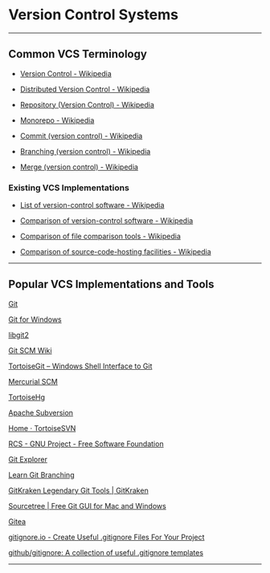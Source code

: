 # Version Control Systems

---

## Common VCS Terminology

* [Version Control - Wikipedia](https://en.wikipedia.org/wiki/Version_control)

* [Distributed Version Control - Wikipedia](https://en.wikipedia.org/wiki/Distributed_version_control)

* [Repository (Version Control) - Wikipedia](https://en.wikipedia.org/wiki/Repository_(version_control))

* [Monorepo - Wikipedia](https://en.wikipedia.org/wiki/Monorepo)

* [Commit (version control) - Wikipedia](https://en.wikipedia.org/wiki/Commit_(version_control))

* [Branching (version control) - Wikipedia](https://en.wikipedia.org/wiki/Branching_(version_control))

* [Merge (version control) - Wikipedia](https://en.wikipedia.org/wiki/Merge_(version_control))

### Existing VCS Implementations

* [List of version-control software - Wikipedia](https://en.wikipedia.org/wiki/List_of_version-control_software)

* [Comparison of version-control software - Wikipedia](https://en.wikipedia.org/wiki/Comparison_of_version-control_software)

* [Comparison of file comparison tools - Wikipedia](https://en.wikipedia.org/wiki/Comparison_of_file_comparison_tools)

* [Comparison of source-code-hosting facilities - Wikipedia](https://en.wikipedia.org/wiki/Comparison_of_source-code-hosting_facilities)

---

## Popular VCS Implementations and Tools

[Git](https://git-scm.com/)

[Git for Windows](https://gitforwindows.org/)

[libgit2](https://libgit2.org/)

[Git SCM Wiki](https://archive.kernel.org/oldwiki/git.wiki.kernel.org/index.html)

[TortoiseGit – Windows Shell Interface to Git](https://tortoisegit.org/)

[Mercurial SCM](https://www.mercurial-scm.org/)

[TortoiseHg](https://tortoisehg.bitbucket.io/)

[Apache Subversion](https://subversion.apache.org/)

[Home · TortoiseSVN](https://tortoisesvn.net/)

[RCS - GNU Project - Free Software Foundation](https://www.gnu.org/software/rcs/)

[Git Explorer](https://gitexplorer.com/)

[Learn Git Branching](https://learngitbranching.js.org/)

[GitKraken Legendary Git Tools | GitKraken](https://www.gitkraken.com/)

[Sourcetree | Free Git GUI for Mac and Windows](https://www.sourcetreeapp.com/)

[Gitea](https://gitea.io/en-us/)

[gitignore.io - Create Useful .gitignore Files For Your Project](https://www.toptal.com/developers/gitignore/)

[github/gitignore: A collection of useful .gitignore templates](https://github.com/github/gitignore)

---
